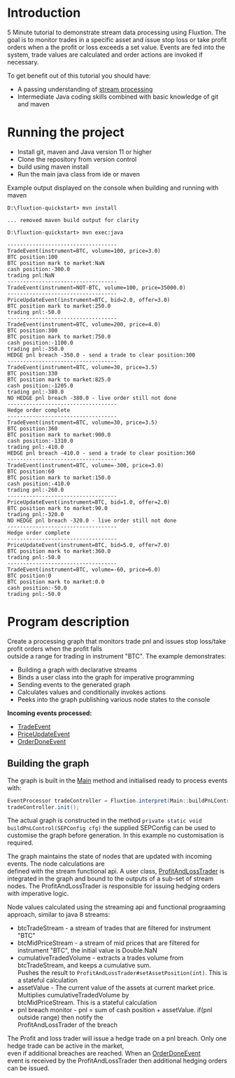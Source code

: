 # Introduction
5 Minute tutorial to demonstrate stream data processing using Fluxtion. 
The goal is to monitor trades in a specific asset and issue stop loss or take profit orders when a the profit or loss 
exceeds a set value. Events are fed into the system, trade values are calculated and order actions are invoked if
necessary.

To get benefit out of this tutorial you should have:

 - A passing understanding of [stream processing](https://dzone.com/articles/what-is-stream-processing-a-gentle-introduction)
 - Intermediate Java coding skills combined with basic knowledge of git and maven

# Running the project
 - Install git, maven and Java version 11 or higher
 - Clone the repository from version control
 - build using maven install 
 - Run the main java class from ide or maven

Example output displayed on the console when building and running with maven

```text
D:\fluxtion-quickstart> mvn install

... removed maven build output for clarity

D:\fluxtion-quickstart> mvn exec:java

-----------------------------------
TradeEvent(instrument=BTC, volume=100, price=3.0)
BTC position:100
BTC position mark to market:NaN
cash position:-300.0
trading pnl:NaN
-----------------------------------
TradeEvent(instrument=NOT-BTC, volume=100, price=35000.0)
-----------------------------------
PriceUpdateEvent(instrument=BTC, bid=2.0, offer=3.0)
BTC position mark to market:250.0
trading pnl:-50.0
-----------------------------------
TradeEvent(instrument=BTC, volume=200, price=4.0)
BTC position:300
BTC position mark to market:750.0
cash position:-1100.0
trading pnl:-350.0
HEDGE pnl breach -350.0 - send a trade to clear position:300
-----------------------------------
TradeEvent(instrument=BTC, volume=30, price=3.5)
BTC position:330
BTC position mark to market:825.0
cash position:-1205.0
trading pnl:-380.0
NO HEDGE pnl breach -380.0 - live order still not done
-----------------------------------
Hedge order complete
-----------------------------------
TradeEvent(instrument=BTC, volume=30, price=3.5)
BTC position:360
BTC position mark to market:900.0
cash position:-1310.0
trading pnl:-410.0
HEDGE pnl breach -410.0 - send a trade to clear position:360
-----------------------------------
TradeEvent(instrument=BTC, volume=-300, price=3.0)
BTC position:60
BTC position mark to market:150.0
cash position:-410.0
trading pnl:-260.0
-----------------------------------
PriceUpdateEvent(instrument=BTC, bid=1.0, offer=2.0)
BTC position mark to market:90.0
trading pnl:-320.0
NO HEDGE pnl breach -320.0 - live order still not done
-----------------------------------
Hedge order complete
-----------------------------------
PriceUpdateEvent(instrument=BTC, bid=5.0, offer=7.0)
BTC position mark to market:360.0
trading pnl:-50.0
-----------------------------------
TradeEvent(instrument=BTC, volume=-60, price=6.0)
BTC position:0
BTC position mark to market:0.0
cash position:-50.0
trading pnl:-50.0
```

# Program description
Create a processing graph that monitors trade pnl and issues stop loss/take profit orders when the profit falls                
outside a range for trading in instrument "BTC". The example demonstrates:
 - Building a graph with declarative streams                                                                         
 - Binds a user class into the graph for imperative programming                                                      
 - Sending events to the generated graph      
 - Calculates values and conditionally invokes actions 
 - Peeks into the graph publishing various node states to the console                                                                                                                            

**Incoming events processed:**                                                                                                                          
 - [TradeEvent](src/main/java/com/fluxtion/learning/quicktart/stoploss/TradeEvent.java)                                                                                              
 - [PriceUpdateEvent](src/main/java/com/fluxtion/learning/quicktart/stoploss/PriceUpdateEvent.java)                                                                                        
 - [OrderDoneEvent](src/main/java/com/fluxtion/learning/quicktart/stoploss/OrderDoneEvent.java)                                                                                           

## Building the graph 
The graph is built in the [Main](src/main/java/com/fluxtion/learning/quicktart/stoploss/Main.java) method and initialised
ready to process events with:
```java
EventProcessor tradeController = Fluxtion.interpret(Main::buildPnLControl);
tradeController.init();
```

The actual graph is constructed in the method ```private static void buildPnLControl(SEPConfig cfg)``` the supplied 
SEPConfig can be used to customise the graph before generation. In this example no customisation is required.
 
The graph maintains the state of nodes that are updated with incoming events. The node calculations are                 
defined with the stream functional api. A user class, [ProfitAndLossTrader](src/main/java/com/fluxtion/learning/quicktart/stoploss/ProfitAndLossTrader.java)
is integrated in the graph and bound to the outputs of a sub-set of stream nodes. The ProfitAndLossTrader is responsible
for issuing hedging orders with imperative logic.

Node values calculated using the streaming api and functional prograaming approach, similar to java 8 streams:
 - btcTradeStream -  a stream of trades that are filtered for instrument "BTC"
 - btcMidPriceStream -  a stream of mid prices that are filtered for instrument "BTC", the initial value is Double.NaN
 - cumulativeTradedVolume - extracts a trades volume from btcTradeStream, and keeps a cumulative sum.                      
    Pushes the result to ```ProfitAndLossTrader#setAssetPosition(int)```. This is a stateful calculation
 - assetValue - The current value of the assets at current market price. Multiplies cumulativeTradedVolume by              
    btcMidPriceStream. This is a stateful calculation
 - pnl breach monitor - pnl = sum of cash position + assetValue. if(pnl outside range) then notify the                     
    ProfitAndLossTrader of the breach

The Profit and loss trader will issue a hedge trade on a pnl breach. Only one hedge trade can be active in the market,          
even if additional breaches are reached. When an [OrderDoneEvent](src/main/java/com/fluxtion/learning/quicktart/stoploss/OrderDoneEvent.java)  
event is received by the ProfitAndLossTrader then additional hedging orders can be issued.                                                                                        

 


